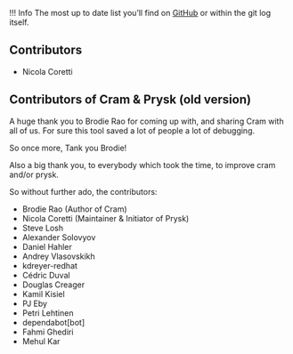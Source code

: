 
!!! Info
    The most up to date list you’ll find on [GitHub](https://github.com/Nicoretti/prysk) or within the git log itself.

## Contributors
* Nicola Coretti

## Contributors of Cram & Prysk (old version)
A huge thank you to Brodie Rao for coming up with, and sharing Cram with all of us. For sure this tool saved a lot of people a lot of debugging.

So once more, Tank you Brodie!

Also a big thank you, to everybody which took the time, to improve cram and/or prysk.

So without further ado, the contributors:

* Brodie Rao (Author of Cram)
* Nicola Coretti (Maintainer & Initiator of Prysk)
* Steve Losh
* Alexander Solovyov
* Daniel Hahler
* Andrey Vlasovskikh
* kdreyer-redhat
* Cédric Duval
* Douglas Creager
* Kamil Kisiel
* PJ Eby
* Petri Lehtinen
* dependabot[bot]
* Fahmi Ghediri
* Mehul Kar
